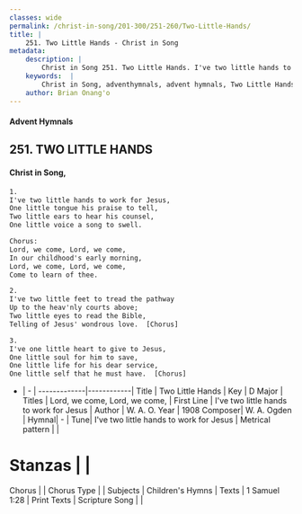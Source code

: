 ```yaml
---
classes: wide
permalink: /christ-in-song/201-300/251-260/Two-Little-Hands/
title: |
    251. Two Little Hands - Christ in Song
metadata:
    description: |
        Christ in Song 251. Two Little Hands. I've two little hands to work for Jesus, One little tongue his praise to tell, Two little ears to hear his counsel, One little voice a song to swell. Chorus: Lord, we come, Lord, we come, In our childhood's early morning, Lord, we come, Lord, we come, Come to learn of thee.
    keywords:  |
        Christ in Song, adventhymnals, advent hymnals, Two Little Hands, I've two little hands to work for Jesus. Lord, we come, Lord, we come,
    author: Brian Onang'o
---
```


#### Advent Hymnals
## 251. TWO LITTLE HANDS
####  Christ in Song,

```txt
1.
I've two little hands to work for Jesus,
One little tongue his praise to tell,
Two little ears to hear his counsel,
One little voice a song to swell.

Chorus:
Lord, we come, Lord, we come,
In our childhood's early morning,
Lord, we come, Lord, we come,
Come to learn of thee.

2.
I've two little feet to tread the pathway
Up to the heav'nly courts above;
Two little eyes to read the Bible,
Telling of Jesus' wondrous love.  [Chorus]

3.
I've one little heart to give to Jesus,
One little soul for him to save,
One little life for his dear service,
One little self that he must have.  [Chorus]

```

- |   -  |
-------------|------------|
Title | Two Little Hands |
Key | D Major |
Titles | Lord, we come, Lord, we come, |
First Line | I've two little hands to work for Jesus |
Author | W. A. O.
Year | 1908
Composer| W. A. Ogden |
Hymnal|  - |
Tune| I've two little hands to work for Jesus |
Metrical pattern | |
# Stanzas |  |
Chorus |  |
Chorus Type |  |
Subjects | Children's Hymns |
Texts | 1 Samuel 1:28 |
Print Texts | 
Scripture Song |  |
    
